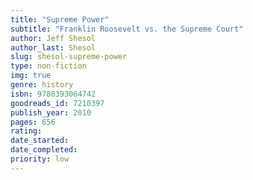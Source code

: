 ```yaml
---
title: "Supreme Power"
subtitle: "Franklin Roosevelt vs. the Supreme Court"
author: Jeff Shesol
author_last: Shesol
slug: shesol-supreme-power
type: non-fiction
img: true
genre: history
isbn: 9780393064742
goodreads_id: 7210397
publish_year: 2010
pages: 656
rating: 
date_started:
date_completed:
priority: low
---
```

